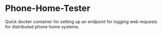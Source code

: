 # Phone-Home-Tester
Quick docker container for setting up an endpoint for logging web requests for distributed phone home systems.
